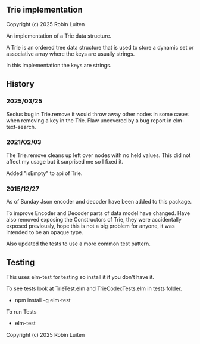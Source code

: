 ## Trie implementation

Copyright (c) 2025 Robin Luiten

An implementation of a Trie data structure.

A Trie is an ordered tree data structure that is used to store a dynamic
set or associative array where the keys are usually strings.

In this implementation the keys are strings.

## History

### 2025/03/25

Seoius bug in Trie.remove it would throw away other nodes in some cases when removing a key in the Trie.
Flaw uncovered by a bug report in elm-text-search.

### 2021/02/03

The Trie.remove cleans up left over nodes with no held values. This did not affect my usage but it surprised me so I fixed it.

Added "isEmpty" to api of Trie.

### 2015/12/27

As of Sunday Json encoder and decoder have been added to this package.

To improve Encoder and Decoder parts of data model have changed.
Have also removed exposing the Constructors of Trie, they were accidentally exposed
previously, hope this is not a big problem for anyone, it was intended to be
an opaque type.

Also updated the tests to use a more common test pattern.

## Testing

This uses elm-test for testing so install it if you don't have it.

To see tests look at TrieTest.elm and TrieCodecTests.elm in tests folder.

- npm install -g elm-test

To run Tests

- elm-test

Copyright (c) 2025 Robin Luiten

